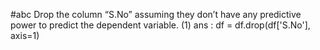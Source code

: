 #abc
Drop the column “S.No” assuming they don’t have any predictive power to predict the
dependent variable. (1) ans : df = df.drop(df['S.No'], axis=1)
